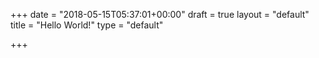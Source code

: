 +++
date = "2018-05-15T05:37:01+00:00"
draft = true
layout = "default"
title = "Hello World!"
type = "default"

+++

